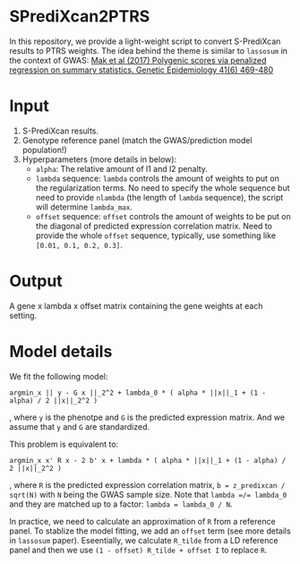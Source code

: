 # SPrediXcan2PTRS

In this repository, we provide a light-weight script to convert S-PrediXcan results to PTRS weights. 
The idea behind the theme is similar to `lassosum` in the context of GWAS: [Mak et al (2017) Polygenic scores via penalized regression on summary statistics. Genetic Epidemiology 41(6) 469-480](https://onlinelibrary.wiley.com/doi/full/10.1002/gepi.22050)

# Input

1. S-PrediXcan results.
2. Genotype reference panel (match the GWAS/prediction model population!)
3. Hyperparameters (more details in below): 
    - `alpha`: The relative amount of l1 and l2 penalty. 
    - `lambda` sequence: `lambda` controls the amount of weights to put on the regularization terms. No need to specify the whole sequence but need to provide `nlambda` (the length of `lambda` sequence), the script will determine `lambda_max`. 
    - `offset` sequence: `offset` controls the amount of weights to be put on the diagonal of predicted expression correlation matrix. Need to provide the whole `offset` sequence, typically, use something like `[0.01, 0.1, 0.2, 0.3]`. 
    
# Output

A gene x lambda x offset matrix containing the gene weights at each setting.

# Model details

We fit the following model:

```
argmin_x || y - G x ||_2^2 + lambda_0 * ( alpha * ||x||_1 + (1 - alpha) / 2 ||x||_2^2 ) 
```
, where `y` is the phenotpe and `G` is the predicted expression matrix. And we assume that `y` and `G` are standardized.

This problem is equivalent to:

```
argmin_x x' R x - 2 b' x + lambda * ( alpha * ||x||_1 + (1 - alpha) / 2 ||x||_2^2 ) 
```
, where `R` is the predicted expression correlation matrix, `b = z_predixcan / sqrt(N)` with `N` being the GWAS sample size. Note that `lambda =/= lambda_0` and they are matched up to a factor: `lambda = lambda_0 / N`. 

In practice, we need to calculate an approximation of `R` from a reference panel. To stablize the model fitting, we add an `offset` term (see more details in `lassosum` paper).
Eseentially, we calculate `R_tilde` from a LD reference panel and then we use `(1 - offset) R_tilde + offset I` to replace `R`. 

